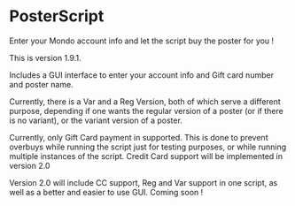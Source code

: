 PosterScript
============

Enter your Mondo account info and let the script buy the poster for you !

This is version 1.9.1.

Includes a GUI interface to enter your account info and Gift card number and poster name.

Currently, there is a Var and a Reg Version, both of which serve a different purpose, depending if one wants the regular version of a poster (or if there is no variant), or the variant version of a poster.

Currently, only Gift Card payment in supported. This is done to prevent overbuys while running the script just for testing purposes, or while running multiple instances of the script. Credit Card support will be implemented in version 2.0

Version 2.0 will include CC support, Reg and Var support in one script, as well as a better and easier to use GUI. Coming soon !